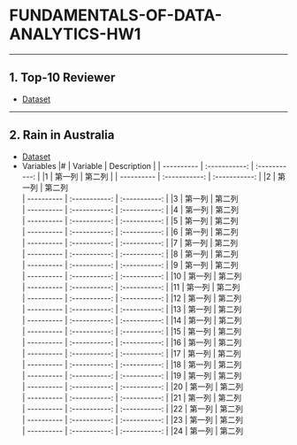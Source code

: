 # FUNDAMENTALS-OF-DATA-ANALYTICS-HW1
---
## 1. Top-10 Reviewer
* [Dataset](https://drive.google.com/file/d/1JUM5y1o4hYdZIioy2gN-I22a8673S6Pt/view?usp=sharing)
---
## 2. Rain in Australia
* [Dataset](https://www.kaggle.com/jsphyg/weather-dataset-rattle-package)
* Variables
|#           | Variable     | Description     |
| ---------- | :-----------:  | :-----------: |
|1     | 第一列     | 第二列     |
| ---------- | :-----------:  | :-----------: |
|2     | 第一列     | 第二列     
| ---------- | :-----------:  | :-----------: |
|3     | 第一列     | 第二列     
| ---------- | :-----------:  | :-----------: |
|4     | 第一列     | 第二列     
| ---------- | :-----------:  | :-----------: |
|5     | 第一列     | 第二列     
| ---------- | :-----------:  | :-----------: |
|6     | 第一列     | 第二列     
| ---------- | :-----------:  | :-----------: |
|7    | 第一列     | 第二列     
| ---------- | :-----------:  | :-----------: |
|8     | 第一列     | 第二列     
| ---------- | :-----------:  | :-----------: |
|9     | 第一列     | 第二列     
| ---------- | :-----------:  | :-----------: |
|10     | 第一列     | 第二列     
| ---------- | :-----------:  | :-----------: |
|11     | 第一列     | 第二列     
| ---------- | :-----------:  | :-----------: |
|12     | 第一列     | 第二列     
| ---------- | :-----------:  | :-----------: |
|13     | 第一列     | 第二列     
| ---------- | :-----------:  | :-----------: |
|14     | 第一列     | 第二列     
| ---------- | :-----------:  | :-----------: |
|15     | 第一列     | 第二列     
| ---------- | :-----------:  | :-----------: |
|16     | 第一列     | 第二列     
| ---------- | :-----------:  | :-----------: |
|17     | 第一列     | 第二列     
| ---------- | :-----------:  | :-----------: |
|18     | 第一列     | 第二列     
| ---------- | :-----------:  | :-----------: |
|19     | 第一列     | 第二列     
| ---------- | :-----------:  | :-----------: |
|20     | 第一列     | 第二列     
| ---------- | :-----------:  | :-----------: |
|21     | 第一列     | 第二列     
| ---------- | :-----------:  | :-----------: |
|22     | 第一列     | 第二列     
| ---------- | :-----------:  | :-----------: |
|23     | 第一列     | 第二列     
| ---------- | :-----------:  | :-----------: |
|24     | 第一列     | 第二列     

